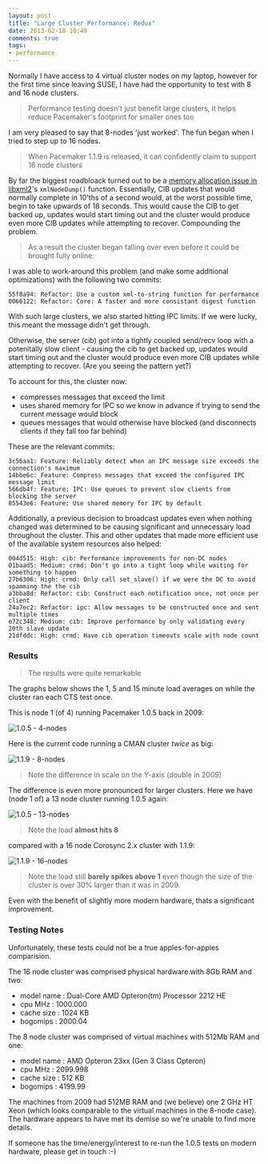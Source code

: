 ```yaml
---
layout: post
title: "Large Cluster Performance: Redux"
date: 2013-02-18 10:49
comments: true
tags:
- performance
---
```


Normally I have access to 4 virtual cluster nodes on my laptop, however for the first time since leaving SUSE, I have had the opportunity to test with 8 and 16 node clusters.

> Performance testing doesn't just benefit large clusters, it helps reduce Pacemaker's footprint for smaller ones too

I am very pleased to say that 8-nodes 'just worked'.
The fun began when I tried to step up to 16 nodes.

> When Pacemaker 1.1.9 is released, it can confidently claim to support 16 node clusters

By far the biggest roadbloack turned out to be a [memory allocation issue in libxml2](https://bugzilla.redhat.com/show_bug.cgi?id=906610)'s `xmlNodeDump()` function.
Essentially, CIB updates that would normally complete in 10'ths of a second would, at the worst possible time, begin to take upwards of 18 seconds.
This would cause the CIB to get backed up, updates would start timing out and the cluster would produce even more CIB updates while attempting to recover. Compounding the problem.

> As a result the cluster began falling over even before it could be brought fully online.

I was able to work-around this problem (and make some additional optimizations) with the following two commits:

	55f8a94: Refactor: Use a custom xml-to-string function for performance
	0066122: Refactor: Core: A faster and more consistant digest function

With such large clusters, we also started hitting IPC limits.
If we were lucky, this meant the message didn't get through.

Otherwise, the server (cib) got into a tightly coupled send/recv loop
with a potenitally slow client - causing the cib to get backed up,
updates would start timing out and the cluster would produce even more
CIB updates while attempting to recover. (Are you seeing the pattern
yet?)

To account for this, the cluster now:

* compresses messages that exceed the limit
* uses shared memory for IPC so we know in advance if trying to send the current message would block
* queues messages that would otherwise have blocked (and disconnects clients if they fall too far behind)

These are the relevant commits:

	3c56aa1: Feature: Reliably detect when an IPC message size exceeds the connection's maximum
	14bbe6c: Feature: Compress messages that exceed the configured IPC message limit
	566db4f: Feature: IPC: Use queues to prevent slow clients from blocking the server
	85543e6: Feature: Use shared memory for IPC by default

Additionally, a previous decision to broadcast updates even when nothing changed was determined to be causing significant and unnecessary load throughout the cluster.
This and other updates that made more efficient use of the available system resources also helped:

 	004d515: High: cib: Performance improvements for non-DC nodes
	01baad5: Medium: crmd: Don't go into a tight loop while waiting for something to happen
	27b6306: High: crmd: Only call set_slave() if we were the DC to avoid spamming the the cib
	a3bba8d: Refactor: cib: Construct each notification once, not once per client
	24a7ec2: Refactor: ipc: Allow messages to be constructed once and sent multiple times
	e72c348: Medium: cib: Improve performance by only validating every 20th slave update
	21dfddc: High: crmd: Have cib operation timeouts scale with node count

### Results

> The results were quite remarkable

The graphs below shows the 1, 5 and 15 minute load averages on while the cluster ran each CTS test once.

This is node 1 (of 4) running Pacemaker 1.0.5 back in 2009:

![1.0.5 - 4-nodes](/images/Pacemaker-1.0.5-node-1-of-4.png)

Here is the current code running a CMAN cluster *twice* as big:

![1.1.9 - 8-nodes](/images/Pacemaker-1.1.9-node-1-of-8.png)

> Note the difference in scale on the Y-axis (double in 2009)

The difference is even more pronounced for larger clusters.
Here we have (node 1 of) a 13 node cluster running 1.0.5 again:

![1.0.5 - 13-nodes](/images/Pacemaker-1.0.5-node-1-of-13.png)

> Note the load **almost hits 8**

compared with a 16 node Corosync 2.x cluster with 1.1.9:

![1.1.9 - 16-nodes](/images/Pacemaker-1.1.9-node-1-of-16.png)

> Note the load still **barely spikes above 1** even though the size of the cluster is over 30% larger than it was in 2009.

Even with the benefit of slightly more modern hardware, thats a significant improvement.

### Testing Notes

Unfortunately, these tests could not be a true apples-for-apples comparision.

The 16 node cluster was comprised physical hardware with 8Gb RAM and two:

* model name	: Dual-Core AMD Opteron(tm) Processor 2212 HE
* cpu MHz	: 1000.000
* cache size	: 1024 KB
* bogomips	: 2000.04

The 8 node cluster was comprised of virtual machines with 512Mb RAM and one:

* model name	: AMD Opteron 23xx (Gen 3 Class Opteron)
* cpu MHz	: 2099.998
* cache size	: 512 KB
* bogomips	: 4199.99

The machines from 2009 had 512MB RAM and (we believe) one 2 GHz HT Xeon (which looks comparable to the virtual machines in the 8-node case).
The hardware appears to have met its demise so we're unable to find more details.

If someone has the time/energy/interest to re-run the 1.0.5 tests on modern hardware, please get in touch :-)
